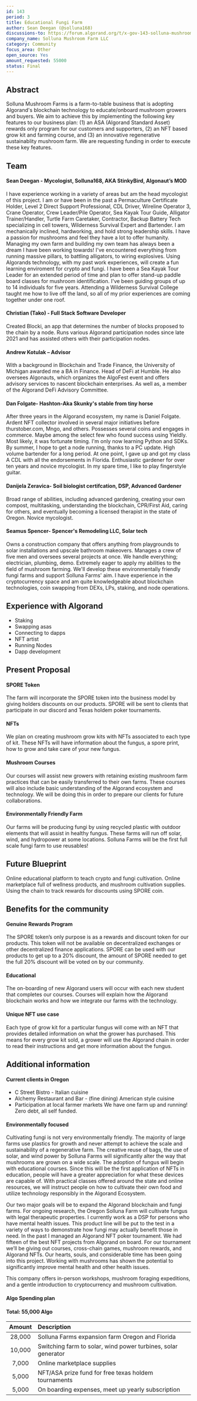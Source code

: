 ```yaml
---
id: 143
period: 3
title: Educational Fungi Farm
author: Sean Deegan (@solluna168)
discussions-to: https://forum.algorand.org/t/x-gov-143-solluna-mushroom-farm/11338
company_name: Solluna Mushroom Farm LLC
category: Community
focus_area: Other
open_source: Yes
amount_requested: 55000
status: Final
---
```


## Abstract
Solluna Mushroom Farms is a farm-to-table business that is adopting Algorand's blockchain technology to educate/onboard mushroom growers and buyers.
We aim to achieve this by implementing the following key features to our business plan: (1) an ASA (Algorand Standard Asset) rewards only program for our customers and supporters, (2) an NFT based grow kit and farming course, and (3) an innovative regenerative sustainablity mushroom farm. We are requesting funding in order to execute these key features.

## Team

#### Sean Deegan - Mycologist, Solluna168, AKA StinkyBird, Algonaut’s MOD
I have experience working in a variety of areas but am the head mycologist of this project. I am or have been in the past a Permaculture Certificate Holder, Level 2 Direct Support Professional, CDL Driver, Wireline Operator 3, Crane Operator, Crew Leader/Pile Operator, Sea Kayak Tour Guide, Alligator Trainer/Handler, Turtle Farm Caretaker, Contractor, Backup Battery Tech specializing in cell towers, Wilderness Survival Expert and Bartender. I am mechanically inclined, hardworking, and hold strong leadership skills. I have a passion for mushrooms and feel they have a lot to offer humanity. Managing my own farm and building my own team has always been a dream I have been working towards! I've encountered everything from running massive pillars, to battling alligators, to wiring explosives. Using Algorands technology, with my past work experiences, will create a fun learning enviroment for crypto and fungi. I have been a Sea Kayak Tour Leader for an extended period of time and plan to offer stand-up paddle board classes for mushroom identification. I've been guiding groups of up to 14 individuals for five years. Attending a Wilderness Survival College taught me how to live off the land, so all of my prior experiences are coming together under one roof.

#### Christian (Tako) - Full Stack Software Developer

Created Blocki, an app that determines the number of blocks proposed to the chain by a node. Runs various Algorand participation nodes since late 2021 and has assisted others with their participation nodes.

#### Andrew Kotulak – Advisor

With a background in Blockchain and Trade Finance, the University of Michigan awarded me a BA in Finance. Head of DeFi at Humble. He also oversees Algonauts, which organizes the AlgoFest event and offers advisory services to nascent blockchain enterprises. As well as, a member of the Algorand DeFi Advisory Committee.

#### Dan Folgate- Hashton-Aka Skunky's stable from tiny horse

After three years in the Algorand ecosystem, my name is Daniel Folgate. Ardent NFT collector involved in several major initiatives before thurstober.com, Mngo, and others. Possesses several coins and engages in commerce. Maybe among the select few who found success using Yieldly. Most likely, it was fortunate timing. I'm only now learning Python and SDKs. By summer, I hope to get a node running, thanks to a PC update. High volume bartender for a long period. At one point, I gave up and got my class A CDL with all the endorsements in Florida. Enthusiastic gardener for over ten years and novice mycologist. In my spare time, I like to play fingerstyle guitar.

#### Danijela Zeravica- Soil biologist certifcation, DSP, Advanced Gardener

Broad range of abilities, including advanced gardening, creating your own compost, multitasking, understanding the blockchain, CPR/First Aid, caring for others, and eventually becoming a licensed therapist in the state of Oregon. Novice mycologist.

#### Seamus Spencer- Spencer's Remodeling LLC, Solar tech

Owns a construction company that offers anything from playgrounds to solar installations and upscale bathroom makeovers. Manages a crew of five men and oversees several projects at once. We handle everything; electrician, plumbing, demo. Extremely eager to apply my abilities to the field of mushroom farming. We'll develop these environmentally friendly fungi farms and support Solluna Farms' aim. I have experience in the cryptocurrency space and am quite knowledgeable about blockchain technologies, coin swapping from DEXs, LPs, staking, and node operations.

## Experience with Algorand

- Staking
- Swapping asas
- Connecting to dapps
- NFT artist
- Running Nodes
- Dapp development 

## Present Proposal

#### SPORE Token
The farm will incorporate the SPORE token into the business model by giving holders discounts on our products. SPORE will be sent to clients that participate in our discord and Texas holdem poker tournaments.

#### NFTs
We plan on creating mushroom grow kits with NFTs associated to each type of kit. These NFTs will have information about the fungus, a spore print, how to grow and take care of your new fungus.

#### Mushroom Courses
Our courses will assist new growers with retaining existing mushroom farm practices that can be easily transferred to their own farms. These courses will also include basic understanding of the Algorand ecosystem and technology. We will be doing this in order to prepare our clients for future collaborations.

#### Environmentally Friendly Farm
Our farms will be producing fungi by using recycled plastic with outdoor elements that will assist in healthy fungus. These farms will run off solar, wind, and hydropower at some locations. Solluna Farms will be the first full scale fungi farm to use reusables!

## Future Blueprint
Online educational platform to teach crypto and fungi cultivation. Online marketplace full of wellness products, and mushroom cultivation supplies. Using the chain to track rewards for discounts using SPORE coin.

## Benefits for the community

#### Genuine Rewards Program
The SPORE token’s only purpose is as a rewards and discount token for our products. This token will not be available on decentralized exchanges or other decentralized finance applications. SPORE can be used with our products to get up to a 20% discount, the amount of SPORE needed to get the full 20% discount will be voted on by our community.

#### Educational
The on-boarding of new Algorand users will occur with each new student that completes our courses. Courses will explain how the Algorand blockchain works and how we integrate our farms with the technology.

#### Unique NFT use case
Each type of grow kit for a particular fungus will come with an NFT that provides detailed information on what the grower has purchased. This means for every grow kit sold, a grower will use the Algorand chain in order to read their instructions and get more information about the fungus.

## Additional information

#### Current clients in Oregon
- C Street Bistro - Italian cuisine
- Alchemy Restaurant and Bar - (fine dining) American style cuisine
- Participation at local farmer markets
  We have one farm up and running! Zero debt, all self funded. 

#### Environmentally focused
Cultivating fungi is not very environmentally friendly. The majority of large farms use plastics for growth and never attempt to achieve the scale and sustainability of a regenerative farm. The creative reuse of bags, the use of solar, and wind power by Solluna Farms will significantly alter the way that mushrooms are grown on a wide scale. The adoption of fungus will begin with educational courses. Since this will be the first application of NFTs in education, people will have a greater appreciation for what these devices are capable of. With practical classes offered around the state and online resources, we will instruct people on how to cultivate their own food and utilize technology responsibly in the Algorand Ecosystem.

Our two major goals will be to expand the Algorand blockchain and fungi farms. For ongoing research, the Oregon Solluna Farm will cultivate fungus with legal therapeutic properties. I currently work as a DSP for persons who have mental health issues. This product line will be put to the test in a variety of ways to demonstrate how fungi may actually benefit those in need. In the past I managed an Algorand NFT poker tournament. We had fifteen of the best NFT projects from Algorand on board. For our tournament we’ll be giving out courses, cross-chain games, mushroom rewards, and Algorand NFTs. Our hearts, souls, and considerable time has been going into this project. Working with mushrooms has shown the potential to significantly improve mental health and other health issues.

This company offers in-person workshops, mushroom foraging expeditions, and a gentle introduction to cryptocurrency and mushroom cultivation.

#### Algo Spending plan

#### Total: 55,000 Algo

| Amount | Description                                                   |
| :----: | :------------------------------------------------------------ |
| 28,000 | Solluna Farms expansion farm Oregon and Florida               |
| 10,000 | Switching farm to solar, wind power turbines, solar generator |
| 7,000  | Online marketplace supplies                                   |
| 5,000  | NFT/ASA prize fund for free texas holdem tournaments          |
| 5,000  | On boarding expenses, meet up yearly subscription             |

